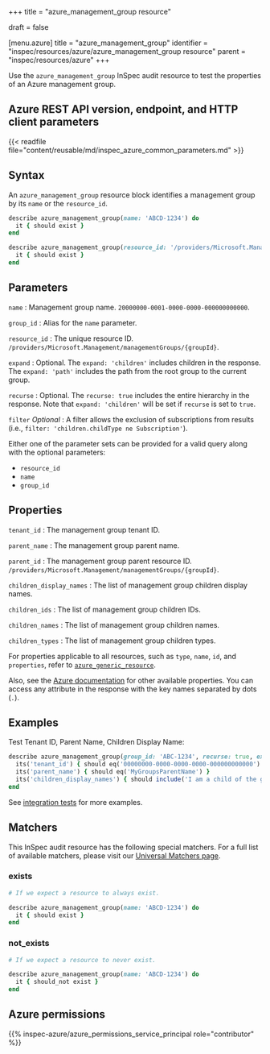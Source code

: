 +++
title = "azure_management_group resource"

draft = false


[menu.azure]
title = "azure_management_group"
identifier = "inspec/resources/azure/azure_management_group resource"
parent = "inspec/resources/azure"
+++

Use the `azure_management_group` InSpec audit resource to test the properties of an Azure management group.

## Azure REST API version, endpoint, and HTTP client parameters

{{< readfile file="content/reusable/md/inspec_azure_common_parameters.md" >}}

## Syntax

An `azure_management_group` resource block identifies a management group by its `name` or the `resource_id`.

```ruby
describe azure_management_group(name: 'ABCD-1234') do
  it { should exist }
end
```

```ruby
describe azure_management_group(resource_id: '/providers/Microsoft.Management/managementGroups/{groupId}') do
  it { should exist }
end
```

## Parameters

`name`
: Management group name. `20000000-0001-0000-0000-000000000000`.

`group_id`
: Alias for the `name` parameter.

`resource_id`
: The unique resource ID. `/providers/Microsoft.Management/managementGroups/{groupId}`.

`expand`
: Optional. The `expand: 'children'` includes children in the response. The `expand: 'path'` includes the path from the root group to the current group.

`recurse`
: Optional. The `recurse: true` includes the entire hierarchy in the response. Note that `expand: 'children'` will be set if `recurse` is set to `true`.

`filter` _Optional_
: A filter allows the exclusion of subscriptions from results (i.e., `filter: 'children.childType ne Subscription'`).

Either one of the parameter sets can be provided for a valid query along with the optional parameters:

- `resource_id`
- `name`
- `group_id`

## Properties

`tenant_id`
: The management group tenant ID.

`parent_name`
: The management group parent name.

`parent_id`
: The management group parent resource ID. `/providers/Microsoft.Management/managementGroups/{groupId}`.

`children_display_names`
: The list of management group children display names.

`children_ids`
: The list of management group children IDs.

`children_names`
: The list of management group children names.

`children_types`
: The list of management group children types.

For properties applicable to all resources, such as `type`, `name`, `id`, and `properties`, refer to [`azure_generic_resource`](azure_generic_resource#properties).

Also, see the [Azure documentation](https://docs.microsoft.com/en-us/rest/api/managementgroups/management-groups/get) for other available properties. You can access any attribute in the response with the key names separated by dots (`.`).

## Examples

Test Tenant ID, Parent Name, Children Display Name:

```ruby
describe azure_management_group(group_id: 'ABC-1234', recurse: true, expand: 'CHILDREN') do
  its('tenant_id') { should eq('00000000-0000-0000-0000-000000000000') }
  its('parent_name') { should eq('MyGroupsParentName') }
  its('children_display_names') { should include('I am a child of the group!') }
end
```

See [integration tests](https://github.com/inspec/inspec-azure/blob/main/test/integration/verify/controls/azure_management_group.rb) for more examples.

## Matchers

This InSpec audit resource has the following special matchers. For a full list of available matchers, please visit our [Universal Matchers page](https://docs.chef.io/inspec/matchers/).

### exists

```ruby
# If we expect a resource to always exist.

describe azure_management_group(name: 'ABCD-1234') do
  it { should exist }
end
```

### not_exists

```ruby
# If we expect a resource to never exist.

describe azure_management_group(name: 'ABCD-1234') do
  it { should_not exist }
end
```

## Azure permissions

{{% inspec-azure/azure_permissions_service_principal role="contributor" %}}
